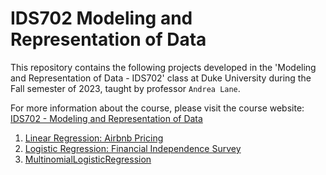 # IDS702 Modeling and Representation of Data

This repository contains the following projects developed in the 'Modeling and Representation of Data - IDS702' class at Duke University during the Fall semester of 2023, taught by professor `Andrea Lane`.

For more information about the course, please visit the course website: [IDS702 - Modeling and Representation of Data](https://anlane611.github.io/ids702-fall23/)

1. [Linear Regression: Airbnb Pricing](https://github.com/BarbaraPFloresRios/IDS702_ModelingAndRepresentationOfData/tree/main/20231001_LinearRegression)
2. [Logistic Regression: Financial Independence Survey](https://github.com/BarbaraPFloresRios/IDS702_ModelingAndRepresentationOfData/tree/main/20231019_LogisticRegression)
3. [MultinomialLogisticRegression](https://github.com/BarbaraPFloresRios/IDS702_ModelingAndRepresentationOfData/tree/main/20231117_MultinomialLogisticRegression)
